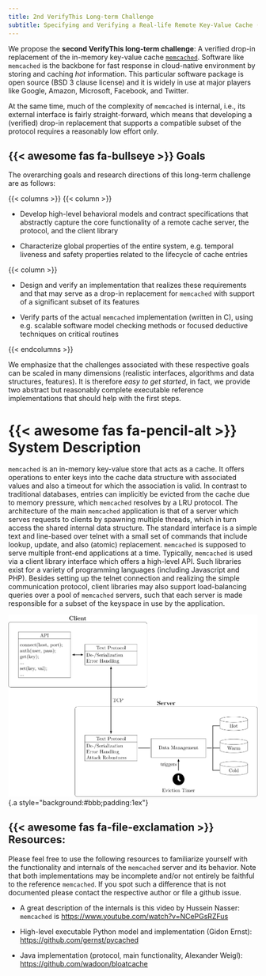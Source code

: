 ```yaml
---
title: 2nd VerifyThis Long-term Challenge
subtitle: Specifying and Verifying a Real-life Remote Key-Value Cache (memcached)
---
```


We propose the **second VerifyThis long-term challenge**: A verified
drop-in replacement of the in-memory key-value cache
[`memcached`](https://memcached.org/). Software like `memcached` is
the backbone for fast response in cloud-native environment by storing
and caching *hot* information. This particular software package is
open source (BSD 3 clause license) and it is widely in use at major
players like Google, Amazon, Microsoft, Facebook, and Twitter.

At the same time, much of the complexity of `memcached` is internal,
i.e., its external interface is fairly straight-forward, which means
that developing a (verified) drop-in replacement that supports a
compatible subset of the protocol requires a reasonably low effort only.

## {{< awesome fas fa-bullseye >}} Goals
The overarching goals and research directions of this long-term
challenge are as follows:

{{< columns >}}
{{< column >}}
* Develop high-level behavioral models and contract specifications
that abstractly capture the core functionality of a remote cache
server, the protocol, and the client library

* Characterize global properties of the entire system, e.g. temporal
liveness and safety properties related to the lifecycle of cache
entries

{{< column >}}
* Design and verify an implementation that realizes these requirements
and that may serve as a drop-in replacement for `memcached` with
support of a significant subset of its features
    
* Verify parts of the actual `memcached` implementation (written in
C), using e.g. scalable software model checking methods or focused
deductive techniques on critical routines

{{< endcolumns >}}

We emphasize that the challenges associated with these respective
goals can be scaled in many dimensions (realistic interfaces,
algorithms and data structures, features). It is therefore *easy to
get started*, in fact, we provide two abstract but reasonably complete
executable reference implementations that should help with the first
steps.


#  {{< awesome fas fa-pencil-alt >}} System Description

`memcached` is an in-memory key-value store that acts as a cache. It
offers operations to enter keys into the cache data structure with
associated values and also a timeout for which the association is
valid. In contrast to traditional databases, entries can implicitly be
evicted from the cache due to memory pressure, which `memcached`
resolves by a LRU protocol. The architecture of the main `memcached`
application is that of a server which serves requests to clients by
spawning multiple threads, which in turn access the shared internal
data structure. The standard interface is a simple text and line-based
over telnet with a small set of commands that include lookup, update,
and also (atomic) replacement. `memcached` is supposed to serve
multiple front-end applications at a time. Typically, `memcached` is
used via a client library interface which offers a high-level API.
Such libraries exist for a variety of programming languages (including
Javascript and PHP). Besides setting up the telnet connection and
realizing the simple communication protocol, client libraries may also
support load-balancing queries over a pool of `memcached` servers,
such that each server is made responsible for a subset of the keyspace
in use by the application.


![](arch.svg)
{.a style="background:#bbb;padding:1ex"}

## {{< awesome fas fa-file-exclamation >}} Resources:

Please feel free to use the following resources to familiarize yourself
with the functionality and internals of the `memcached` server and its
behavior. Note that both implementations may be incomplete and/or not
entirely be faithful to the reference `memcached`. If you spot such a
difference that is not documented please contact the respective author
or file a github issue.

-   A great description of the internals is this video by Hussein
    Nasser:  `memcached` is <https://www.youtube.com/watch?v=NCePGsRZFus>

-   High-level executable Python model and implementation (Gidon
    Ernst): <https://github.com/gernst/pycached>

-   Java implementation (protocol, main functionality, Alexander
    Weigl): <https://github.com/wadoon/bloatcache>

